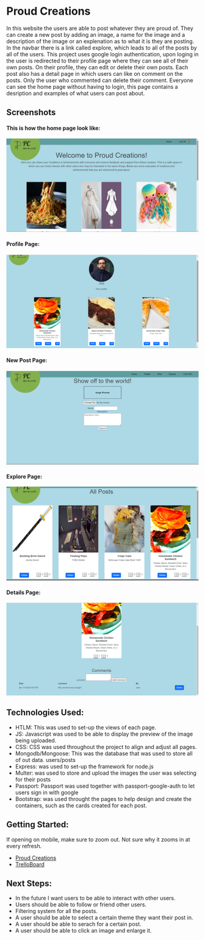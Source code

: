 # Proud Creations
In this website the users are able to post whatever they are proud of. They can create a new post by adding an image, a name for the image and a description of the image or an explenation as to what it is they are posting. In the navbar there is a link called explore, which leads to all of the posts by all of the users. This project uses google login authentication, upon loging in the user is redirected to their profile page where they can see all of their own posts. On their profile, they can edit or delete their own posts. Each post also has a detail page in which users can like on comment on the posts. Only the user who commented can delete their comment. Everyone can see the home page without having to login, this page contains a desription and examples of what users can post about.

## Screenshots
#### This is how the home page look like:
![Home Page](/public/images/home.png)
#### Profile Page:
![Profile Page](/public/images/profile.png)
#### New Post Page:
![Home Page](/public/images/new-post.png)
#### Explore Page:
![Home Page](/public/images/all-posts.png)
#### Details Page:
![Home Page](/public/images/comment.png)

## Technologies Used:
* HTLM: This was used to set-up the views of each page.
* JS:  Javascript was used to be able to display the preview of the image being uploaded.
* CSS: CSS was used throughout the project to align and adjust all pages.
* Mongodb/Mongoose: This was the database that was used to store all of out data. users/posts
* Express: was used to set-up the framework for node.js
* Multer: was used to store and upload the images the user was selecting for their posts
* Passport: Passport was used together with passport-google-auth to let users sign in with google
* Bootstrap: was used throught the pages to help design and create the containers, such as the cards created for each post.

## Getting Started:
   If opening on mobile, make sure to zoom out. Not sure why it zooms in at every refresh.
* [Proud Creations](https://proud-creations.herokuapp.com/)
* [TrelloBoard](https://trello.com/b/aSNI4uhi/project-2)

## Next Steps:
* In the future I want users to be able to interact with other users.
* Users should be able to follow or friend other users.
* Filtering system for all the posts.
* A user should be able to select a certain theme they want their post in.
* A user should be able to serach for a certain post.
* A user should be able to click an image and enlarge it.
